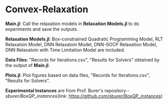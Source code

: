 # Convex-Relaxation

**Main.jl**: Call the relaxation models in **Relaxation Models.jl** to do experiments and save the outputs.

**Relaxation Models.jl**: Box-constrained Quadratic Programming Model, RLT Relaxatoin Model, DNN Relaxatoin Model, DNN-SOCP Relaxation Model, DNN Relaxatoin with Time Limitation Model are included.

**Data Files**: "Records for Iterations.csv", "Results for Solvers" obtained by the output of **Main.jl**.

**Plots.jl**: Plot figures based on data files, "Records for Iterations.csv", "Results for Solvers".

**Experimental Instances** are from Prof. Burer's repository--*sburer/BoxQP_instances*(link: https://github.com/sburer/BoxQP_instances)

